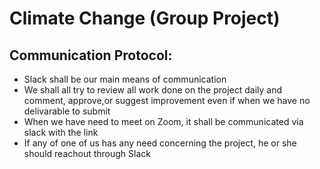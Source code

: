 # Climate Change (Group Project)
## Communication Protocol:
  * Slack shall be our main means of communication
  * We shall all try to review all work done on the project daily and comment, approve,or suggest improvement even if when we 
    have no delivarable to submit
  * When we have need to meet on Zoom, it shall be communicated via slack with the link
  * If any of one of us has any need  concerning the project, he or she should reachout through Slack

